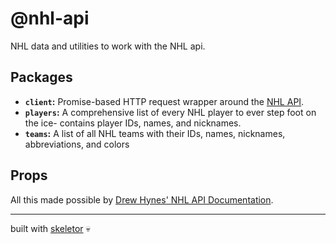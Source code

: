 # @nhl-api

NHL data and utilities to work with the NHL api.

## Packages

- **`client`:** Promise-based HTTP request wrapper around the [NHL API](https://statsapi.web.nhl.com).
- **`players`:** A comprehensive list of every NHL player to ever step foot on the ice- contains player IDs, names, and nicknames.
- **`teams`:** A list of all NHL teams with their IDs, names, nicknames, abbreviations, and colors

## Props

All this made possible by [Drew Hynes' NHL API Documentation](https://gitlab.com/dword4/nhlapi).

---
built with [skeletor](https://github.com/gretzky/skeletor) 💀
